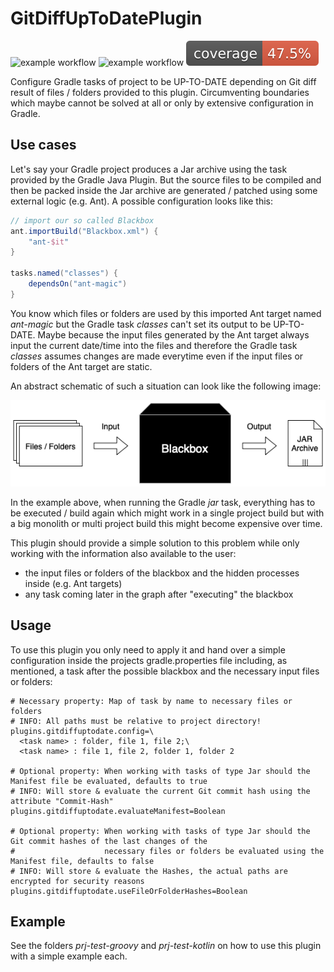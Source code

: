 # GitDiffUpToDatePlugin

![example workflow](https://github.com/thahnen/GitDiffUpToDatePlugin/actions/workflows/gradle.yml/badge.svg)
![example workflow](https://github.com/thahnen/GitDiffUpToDatePlugin/actions/workflows/gradle_validation.yml/badge.svg)
[![Coverage](.github/badges/jacoco.svg)](https://github.com/thahnen/GitDiffUpToDatePlugin/actions/workflows/gradle.yml)

Configure Gradle tasks of project to be UP-TO-DATE depending on Git diff result of files / folders provided to this
plugin. Circumventing boundaries which maybe cannot be solved at all or only by extensive configuration in Gradle.

## Use cases

Let's say your Gradle project produces a Jar archive using the task provided by the Gradle Java Plugin. But the source
files to be compiled and then be packed inside the Jar archive are generated / patched using some external logic
(e.g. Ant). A possible configuration looks like this:

```gradle
// import our so called Blackbox
ant.importBuild("Blackbox.xml") {
    "ant-$it"
}

tasks.named("classes") {
    dependsOn("ant-magic")
}
```

You know which files or folders are used by this imported Ant target named *ant-magic* but the Gradle task *classes*
can't set its output to be UP-TO-DATE. Maybe because the input files generated by the Ant target always input the
current date/time into the files and therefore the Gradle task *classes* assumes changes are made everytime even if the
input files or folders of the Ant target are static.

An abstract schematic of such a situation can look like the following image:

![example use case](docs/Example-Use-Case.png)

In the example above, when running the Gradle *jar* task, everything has to be executed / build again which might work
in a single project build but with a big monolith or multi project build this might become expensive over time.

This plugin should provide a simple solution to this problem while only working with the information also available to
the user:
- the input files or folders of the blackbox and the hidden processes inside (e.g. Ant targets)
- any task coming later in the graph after "executing" the blackbox

## Usage

To use this plugin you only need to apply it and hand over a simple configuration inside the projects gradle.properties
file including, as mentioned, a task after the possible blackbox and the necessary input files or folders:


```properties
# Necessary property: Map of task by name to necessary files or folders
# INFO: All paths must be relative to project directory!
plugins.gitdiffuptodate.config=\
  <task name> : folder, file 1, file 2;\
  <task name> : file 1, file 2, folder 1, folder 2

# Optional property: When working with tasks of type Jar should the Manifest file be evaluated, defaults to true
# INFO: Will store & evaluate the current Git commit hash using the attribute "Commit-Hash"
plugins.gitdiffuptodate.evaluateManifest=Boolean

# Optional property: When working with tasks of type Jar should the Git commit hashes of the last changes of the
#                    necessary files or folders be evaluated using the Manifest file, defaults to false
# INFO: Will store & evaluate the Hashes, the actual paths are encrypted for security reasons
plugins.gitdiffuptodate.useFileOrFolderHashes=Boolean
```

## Example

See the folders *prj-test-groovy* and *prj-test-kotlin* on how to use this plugin with a simple example each.
